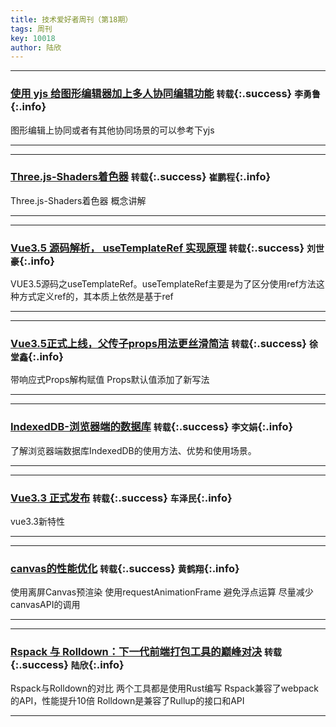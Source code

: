 ```yaml
---
title: 技术爱好者周刊（第18期）
tags: 周刊
key: 10018
author: 陆欣
---
```


---

### [使用 yjs 给图形编辑器加上多人协同编辑功能](https://mp.weixin.qq.com/s/v6NHDMw7B34itUO-cdr3Yw) `转载`{:.success} `李勇鲁`{:.info}

图形编辑上协同或者有其他协同场景的可以参考下yjs

---

---

### [Three.js-Shaders着色器](https://blog.csdn.net/damadashen/article/details/125792829) `转载`{:.success} `崔鹏程`{:.info}

Three.js-Shaders着色器  概念讲解

---

---

### [Vue3.5 源码解析， useTemplateRef 实现原理](https://juejin.cn/post/7410321051782037538) `转载`{:.success} `刘世豪`{:.info}

VUE3.5源码之useTemplateRef。useTemplateRef主要是为了区分使用ref方法这种方式定义ref的，其本质上依然是基于ref

---

---

### [Vue3.5正式上线，父传子props用法更丝滑简洁](https://juejin.cn/post/7410333135118090279) `转载`{:.success} `徐堂鑫`{:.info}

带响应式Props解构赋值
Props默认值添加了新写法

---

---

### [IndexedDB-浏览器端的数据库](https://mp.weixin.qq.com/s/OjMtjHHVNsdMR3O34anPqg) `转载`{:.success} `李文娟`{:.info}

了解浏览器端数据库IndexedDB的使用方法、优势和使用场景。

---

---

### [Vue3.3 正式发布](https://juejin.cn/post/7231853294409531449?searchId=20240906133632018E4716D93EAE9E1A9A) `转载`{:.success} `车泽民`{:.info}

vue3.3新特性

---

---

### [canvas的性能优化](https://www.cnblogs.com/rubylouvre/p/3570636.html) `转载`{:.success} `黄鹤翔`{:.info}

使用离屏Canvas预渲染
使用requestAnimationFrame
避免浮点运算
尽量减少canvasAPI的调用

---

---

### [Rspack 与 Rolldown：下一代前端打包工具的巅峰对决](https://blog.csdn.net/weixin_46977247/article/details/141913894) `转载`{:.success} `陆欣`{:.info}

Rspack与Rolldown的对比
两个工具都是使用Rust编写
Rspack兼容了webpack的API，性能提升10倍
Rolldown是兼容了Rullup的接口和API

---
